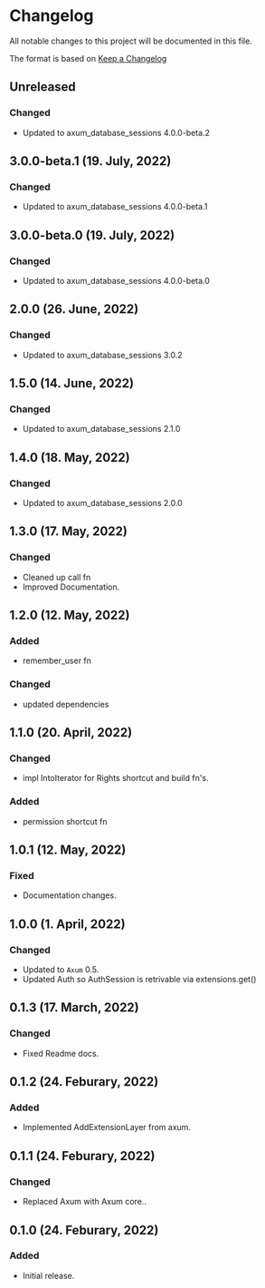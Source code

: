 # Changelog

All notable changes to this project will be documented in this file.

The format is based on [Keep a Changelog](https://keepachangelog.com/en/1.0.0/)

## Unreleased
### Changed
- Updated to axum_database_sessions 4.0.0-beta.2

## 3.0.0-beta.1 (19. July, 2022)
### Changed
- Updated to axum_database_sessions 4.0.0-beta.1

## 3.0.0-beta.0 (19. July, 2022)
### Changed
- Updated to axum_database_sessions 4.0.0-beta.0

## 2.0.0 (26. June, 2022)
### Changed
- Updated to axum_database_sessions 3.0.2

## 1.5.0 (14. June, 2022)
### Changed
- Updated to axum_database_sessions 2.1.0

## 1.4.0 (18. May, 2022)
### Changed
- Updated to axum_database_sessions 2.0.0

## 1.3.0 (17. May, 2022)
### Changed
- Cleaned up call fn
- Improved Documentation.

## 1.2.0 (12. May, 2022)
### Added
- remember_user fn

### Changed
- updated dependencies

## 1.1.0 (20. April, 2022)
### Changed
- impl IntoIterator for Rights shortcut and build fn's.

### Added
- permission shortcut fn

## 1.0.1 (12. May, 2022)
### Fixed
- Documentation changes.

## 1.0.0 (1. April, 2022)
### Changed
- Updated to `Axum` 0.5.
- Updated Auth so AuthSession is retrivable via extensions.get()

## 0.1.3 (17. March, 2022)
### Changed
- Fixed Readme docs.

## 0.1.2 (24. Feburary, 2022)
### Added
- Implemented AddExtensionLayer from axum.

## 0.1.1 (24. Feburary, 2022)
### Changed
- Replaced Axum with Axum core..

## 0.1.0 (24. Feburary, 2022)
### Added
- Initial release.
